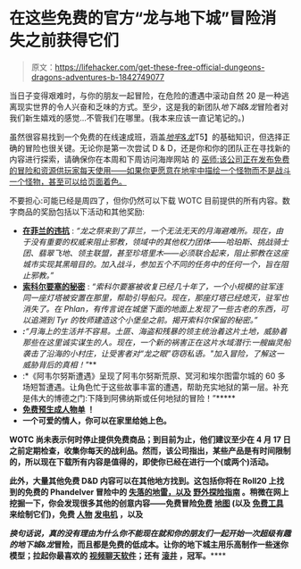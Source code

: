 # 在这些免费的官方“龙与地下城”冒险消失之前获得它们

> 原文：<https://lifehacker.com/get-these-free-official-dungeons-dragons-adventures-b-1842749077>

当日子变得艰难时，与你的朋友一起冒险，在危险的遭遇中滚动自然 20 是一种逃离现实世界的令人兴奋和乏味的方式。至少，这是我的新团队*地下城&龙*冒险者对我们新生嬉戏的感觉...不管我们在哪里。(我本来应该一直记笔记的。)



虽然很容易找到一个免费的在线速成班，涵盖[*地牢&龙*](https://www.dndbeyond.com/sources/basic-rules)T5】的基础知识，但选择正确的冒险也很关键。无论你是第一次尝试 D & D，还是你和你的团队正在寻找新的内容进行探索，请确保你在本周和下周访问海岸网站 的 [巫师:该公司正在发布免费的冒险和资源供玩家每天使用——如果你更愿意在地牢中描绘一个怪物而不是战斗一个怪物，甚至可以给页面着色。](https://dnd.wizards.com/remote/freematerial)

不要担心:可能已经是周四了，但你仍然可以下载 WOTC 目前提供的所有内容。数字商品的奖励包括以下活动和其他奖励:

*   [**在菲兰的违抗**](https://www.dmsguild.com/product/170384/DDEX101-Defiance-in-Phlan-5e) : *“龙之祭来到了菲兰，一个无法无天的月海避难所。现在，由于没有重要的权威来阻止邪教，领域中的其他权力团体——哈珀斯、挑战骑士团、翡翠飞地、领主联盟，甚至珍塔里木——必须联合起来，阻止邪教在这座城市实现其黑暗目的。加入战斗，参加五个不同的任务中的任何一个，旨在阻止邪教。”*
*   [**索科尔要塞的秘密**](https://www.dmsguild.com/product/170405/DDEX102-Secrets-of-Sokol-Keep-5e) : *“索科尔要塞被收复已经几十年了，一个小规模的驻军连同一座灯塔被安置在那里，帮助引导船只。现在，那座灯塔已经熄灭，驻军也消失了。在 Phlan，有传言说在城堡下面的地面上发现了一些古老的东西，可以追溯到 Tyr 的牧师建造这个小堡垒之前。揭开索科尔保留的秘密。”*
*   [](https://www.dmsguild.com/product/170407/DDEX103-Shadows-of-the-Moonsea-5e)****:***“月海上的生活并不容易。土匪、海盗和残暴的领主统治着这片土地，威胁着那些在这里诚实谋生的人。现在，一个新的祸害正在这片水域潜行:一艘幽灵船袭击了沿海的小村庄，让受害者对“龙之眼”窃窃私语。"加入冒险，了解这一威胁背后的真相！"***
*   **[](https://www.dmsguild.com/product/289061/Encounters-in-Avernus)**:*《阿韦尔努斯遭遇》呈现了阿韦尔努斯荒原、冥河和埃尔图雷尔城的 60 多场短暂遭遇。让角色忙于这些故事丰富的遭遇，帮助充实地狱的第一层。补充是伟大的博德之门:下降到阿佛纳斯或任何地狱的冒险！”*****
*   ****[**免费预生成人物单**](https://media.wizards.com/2020/dnd/downloads/dnd_starter_characters.pdf) ！****
*   ****[](https://media.wizards.com/2020/dnd/downloads/coloringpage_beholder1.pdf)**一个可爱的情人，你可以在家里给她上色。******

******WOTC 尚未表示何时停止提供免费商品；到目前为止，他们建议至少在 4 月 17 日之前定期检查，收集你每天的战利品。然而，该公司指出，某些产品是有时间限制的，所以现在下载所有内容是值得的，即使你已经在进行一个(或两个)活动。******

******此外，大量其他免费 D&D 内容可以在其他地方找到。这包括你将在 Roll20 上找到的免费的 Phandelver 冒险中的 [失落的地雷，以及](https://marketplace.roll20.net/browse/module/41/lost-mine-of-phandelver) [野外探险指南](https://lifehacker.com/beat-the-coronavirus-blues-with-a-free-dungeons-drago-1842397668) 。稍微在网上挖掘一下，你会发现很多其他的创意内容——免费冒险[免费](https://azgaar.github.io/Fantasy-Map-Generator/) [地图](https://www.reddit.com/r/DnD/comments/fqcnfc/psa_there_are_hundreds_of_incredible_free_maps/) (以及 [免费工具](https://inkarnate.com/) 来绘制它们)，免费 [人物](https://swendude.github.io/Context-Free-Goblin/) [发电机](https://scratch.mit.edu/projects/378810750/) ，以及******

******换句话说，真的没有理由为什么你*不能*现在就和你的朋友们一起开始一次超级有趣的*地下城&龙*冒险，而且都是免费的低成本。让你的地下城主用乐高制作一些迷你模型；拉起你最喜欢的 [视频聊天软件](https://lifehacker.com/find-the-best-video-chat-app-with-this-mega-guide-1842732323)；还有 [滚井](https://lifehacker.com/use-google-to-roll-dice-for-your-favorite-tabletop-rpg-1837367877) ，冠军。******